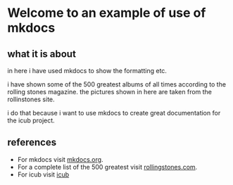 # Welcome to an example of use of mkdocs

## what it is about

in here i have used mkdocs to show the formatting etc.

i have shown some of the 500 greatest albums of all times according to the 
rolling stones magazine. the pictures shown in here are taken from the rollinstones 
site.

i do that because i want to use mkdocs to create great documentation for
the icub project.



## references

* For mkdocs visit [mkdocs.org](https://mkdocs.org).
* For a complete list of the 500 greatest visit [rollingstones.com](https://www.rollingstone.com/music/music-lists/500-greatest-albums-of-all-time-156826/).
* For icub visit [icub](http://wiki.icub.org/wiki/Main_Page)
